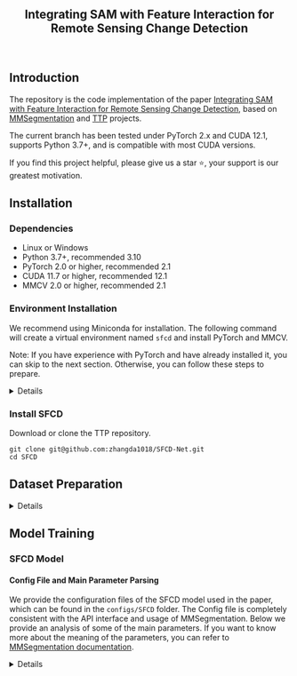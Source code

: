 <div align="center">
    <h2>
        Integrating SAM with Feature Interaction for Remote Sensing Change Detection
    </h2>
</div>

[//]: # (<div align="center">)

[//]: # (  <img src="resources/RSPrompter.png" width="800"/>)

[//]: # (</div>)

<div align="center">
&nbsp;&nbsp;&nbsp;&nbsp;
</div>

<div align="center">

</div>

## Introduction

The repository is the code implementation of the paper [ Integrating SAM with Feature Interaction for Remote Sensing Change Detection](1), based on [MMSegmentation](https://github.com/open-mmlab/mmsegmentation) and [TTP](https://github.com/KyanChen/TTP) projects.

The current branch has been tested under PyTorch 2.x and CUDA 12.1, supports Python 3.7+, and is compatible with most CUDA versions.

If you find this project helpful, please give us a star ⭐️, your support is our greatest motivation.


## Installation

### Dependencies

- Linux or Windows
- Python 3.7+, recommended 3.10
- PyTorch 2.0 or higher, recommended 2.1
- CUDA 11.7 or higher, recommended 12.1
- MMCV 2.0 or higher, recommended 2.1

### Environment Installation

We recommend using Miniconda for installation. The following command will create a virtual environment named `sfcd` and install PyTorch and MMCV.

Note: If you have experience with PyTorch and have already installed it, you can skip to the next section. Otherwise, you can follow these steps to prepare.

<details>

**Step 0**: Install [Miniconda](https://docs.conda.io/projects/miniconda/en/latest/index.html).

**Step 1**: Create a virtual environment named `sfcd` and activate it.

```shell
conda create -n sfcd python=3.10 -y
conda activate sfcd
```

**Step 2**: Install [PyTorch2.1.x](https://pytorch.org/get-started/locally/).

Linux/Windows:
```shell
pip install torch==2.1.2 torchvision==0.16.2 torchaudio==2.1.2 --index-url https://download.pytorch.org/whl/cu121
```
Or

```shell
conda install pytorch==2.1.2 torchvision==0.16.2 torchaudio==2.1.2 pytorch-cuda=12.1 -c pytorch -c nvidia
```

**Step 3**: Install [MMCV2.1.x](https://mmcv.readthedocs.io/en/latest/get_started/installation.html).

```shell
pip install -U openmim
mim install mmcv==2.1.0
```

**Step 4**: Install other dependencies.

```shell
pip install -U wandb einops importlib peft==0.8.2 scipy ftfy prettytable torchmetrics==1.3.1 transformers==4.38.1
```


</details>

### Install SFCD


Download or clone the TTP repository.

```shell
git clone git@github.com:zhangda1018/SFCD-Net.git
cd SFCD
```

## Dataset Preparation

<details>

### Levir-CD Change Detection Dataset

#### Dataset Download

- Image and label download address: [Levir-CD](https://chenhao.in/LEVIR/).

#### Organization Method

You can also choose other sources to download the data, but you need to organize the dataset in the following format:

```
${DATASET_ROOT} # Dataset root directory, for example: /home/username/data/levir-cd
├── train
│   ├── A
│   ├── B
│   └── label
├── val
│   ├── A
│   ├── B
│   └── label
└── test
    ├── A
    ├── B
    └── label
```

Note: In the project folder, we provide a folder named `data`, which contains an example of the organization method of the above dataset.

### Other Datasets

If you want to use other datasets, you can refer to [MMSegmentation documentation](https://mmsegmentation.readthedocs.io/zh-cn/latest/user_guides/2_dataset_prepare.html) to prepare the datasets.
</details>

## Model Training

### SFCD Model

#### Config File and Main Parameter Parsing

We provide the configuration files of the SFCD model used in the paper, which can be found in the `configs/SFCD` folder. The Config file is completely consistent with the API interface and usage of MMSegmentation. Below we provide an analysis of some of the main parameters. If you want to know more about the meaning of the parameters, you can refer to [MMSegmentation documentation](https://mmsegmentation.readthedocs.io/zh-cn/latest/user_guides/1_config.html).
<details>


#### Single Card Training

```shell
python tools/train.py configs/SFCD/xxx.py  # xxx.py is the configuration file you want to use
```


## Model Testing

#### Single Card Testing:

```shell
python tools/test.py configs/SFCD/xxx.py ${CHECKPOINT_FILE}  # xxx.py is the configuration file you want to use, CHECKPOINT_FILE is the checkpoint file you want to use
```


**Note**: If you need to get the visualization results, you can uncomment `default_hooks-visualization` in the Config file.


## Image Prediction

#### Single Image Prediction:

```shell
python demo/image_demo_with_cdinferencer.py ${IMAGE_FILE1} ${IMAGE_FILE2} configs/SFCD/image_infer.py --checkpoint ${CHECKPOINT_FILE} --out-dir ${OUTPUT_DIR}  # IMAGE_FILE is the image file you want to predict, xxx.py is the configuration file, CHECKPOINT_FILE is the checkpoint file you want to use, OUTPUT_DIR is the output path of the prediction result
```


## Acknowledgements

The repository is the code implementation of the paper [Integrating SAM with Feature Interaction for Remote Sensing Change Detection](1), based on [MMSegmentation](https://github.com/open-mmlab/mmsegmentation) and [TTP](https://github.com/KyanChen/TTP) projects.

## Citation

If you use the code or performance benchmarks of this project in your research, please refer to the following bibtex to cite SFCD.

```
```

## License

The repository is licensed under the [Apache 2.0 license](LICENSE).

